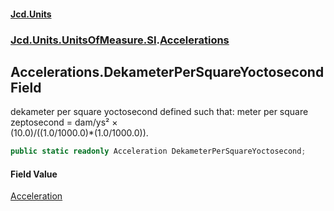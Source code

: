 #### [Jcd.Units](index.md 'index')
### [Jcd.Units.UnitsOfMeasure.SI](Jcd.Units.UnitsOfMeasure.SI.md 'Jcd.Units.UnitsOfMeasure.SI').[Accelerations](Accelerations.md 'Jcd.Units.UnitsOfMeasure.SI.Accelerations')

## Accelerations.DekameterPerSquareYoctosecond Field

dekameter per square yoctosecond defined such that: meter per square zeptosecond = dam/ys² ×  
(10.0)/((1.0/1000.0)*(1.0/1000.0)).

```csharp
public static readonly Acceleration DekameterPerSquareYoctosecond;
```

#### Field Value
[Acceleration](Acceleration.md 'Jcd.Units.UnitTypes.Acceleration')